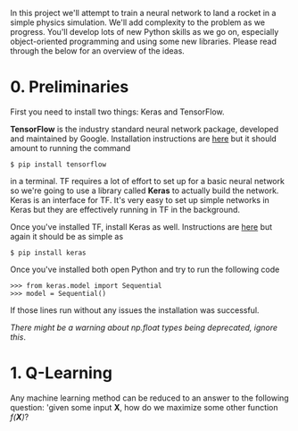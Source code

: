 In this project we'll attempt to train a neural network to land a rocket in a simple physics simulation. We'll add complexity to the problem as we progress. You'll develop lots of new Python skills as we go on, especially object-oriented programming and using some new libraries. Please read through the below for an overview of the ideas. 

# 0. Preliminaries

First you need to install two things: Keras and TensorFlow.

__TensorFlow__ is the industry standard neural network package, developed and maintained by Google. Installation instructions are [here](https://www.tensorflow.org/install/pip) but it should amount to running the command
```
$ pip install tensorflow
```
in a terminal. TF requires a lot of effort to set up for a basic neural network so we're going to use a library called __Keras__ to actually build the network. Keras is an interface for TF. It's very easy to set up simple networks in Keras but they are effectively running in TF in the background.

Once you've installed TF, install Keras as well. Instructions are [here](https://keras.io/#installation) but again it should be as simple as
```
$ pip install keras
```
Once you've installed both open Python and try to run the following code
```
>>> from keras.model import Sequential
>>> model = Sequential()
```
If those lines run without any issues the installation was successful. 

_There might be a warning about np.float types being deprecated, ignore this_.

# 1. Q-Learning

Any machine learning method can be reduced to an answer to the following question: 'given some input __X__, how do we maximize some other function _f(___X___)_?
